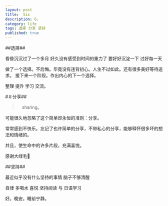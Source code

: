 ```yaml
---
layout: post
title:  Six
description: 6。
category: life
tags: 选择 分享 坚持
published: true
---
```

 
 
##选择##
 
昏昏沉沉过了一个多月 好久没有感受到时间的重力了
要好好沉淀一下 过好每一天 

做了一个选择。不后悔。毕竟没有违背初心。人生不过如此。还有很多美好等待追求。
接下来一个阶段。作出内心的下一个选择。

整理 提升 学习 交流。
 
#＃分享##
 
 >　sharing。

可能很久地忽略了这个简单却永恒的准则：分享。

常常感到不快乐。忘记了也许简单的分享，不带私心的分享，能够释怀很多坏的想法和情绪的。

并且，使生命中的许多片段，充满喜悦。

感谢大绿毛🙏
 
##坚持##
 
最近似乎没有什么坚持的事情 
脑子不够清醒

自律
多喝水 
喜悦
坚持阅读 与 日语学习

好。晚安。睡前宁静。
